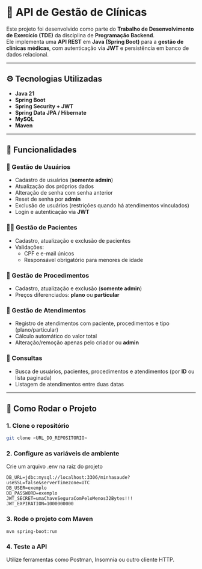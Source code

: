 # 🏥 API de Gestão de Clínicas

Este projeto foi desenvolvido como parte do **Trabalho de Desenvolvimento de Exercício (TDE)** da disciplina de **Programação Backend**.  
Ele implementa uma **API REST** em **Java (Spring Boot)** para a **gestão de clínicas médicas**, com autenticação via **JWT** e persistência em banco de dados relacional.

---

## ⚙️ Tecnologias Utilizadas
- **Java 21**  
- **Spring Boot**
- **Spring Security + JWT**  
- **Spring Data JPA / Hibernate**  
- **MySQL**  
- **Maven**  

---

## 🔑 Funcionalidades

### 👥 Gestão de Usuários
- Cadastro de usuários (**somente admin**)  
- Atualização dos próprios dados  
- Alteração de senha com senha anterior  
- Reset de senha por **admin**  
- Exclusão de usuários (restrições quando há atendimentos vinculados)  
- Login e autenticação via **JWT**  

### 👩‍⚕️ Gestão de Pacientes
- Cadastro, atualização e exclusão de pacientes  
- Validações:
  - CPF e e-mail únicos  
  - Responsável obrigatório para menores de idade  

### 🧾 Gestão de Procedimentos
- Cadastro, atualização e exclusão (**somente admin**)  
- Preços diferenciados: **plano** ou **particular**  

### 📂 Gestão de Atendimentos
- Registro de atendimentos com paciente, procedimentos e tipo (plano/particular)  
- Cálculo automático do valor total  
- Alteração/remoção apenas pelo criador ou **admin**  

### 🔎 Consultas
- Busca de usuários, pacientes, procedimentos e atendimentos (por **ID** ou lista paginada)  
- Listagem de atendimentos entre duas datas  

---

## 🚀 Como Rodar o Projeto

### 1. Clone o repositório
```bash
git clone <URL_DO_REPOSITORIO>
```

### 2. Configure as variáveis de ambiente
Crie um arquivo .env na raiz do projeto
```
DB_URL=jdbc:mysql://localhost:3306/minhasaude?useSSL=false&serverTimezone=UTC
DB_USER=exemplo
DB_PASSWORD=exemplo
JWT_SECRET=umaChaveSeguraComPeloMenos32Bytes!!!
JWT_EXPIRATION=1000000000
```

### 3. Rode o projeto com Maven
```
mvn spring-boot:run
```
### 4. Teste a API
Utilize ferramentas como Postman, Insomnia ou outro cliente HTTP.
